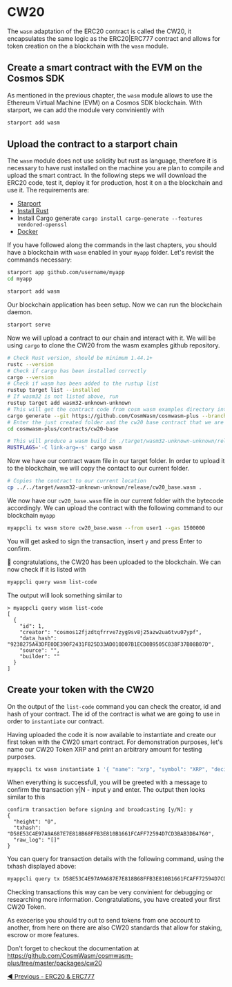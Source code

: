 # CW20

The `wasm` adaptation of the ERC20 contract is called the CW20, it encapsulates the same logic as the ERC20|ERC777 contract and allows for token creation on the a blockchain with the `wasm` module. 

## Create a smart contract with the EVM on the Cosmos SDK

As mentioned in the previous chapter, the `wasm` module allows to use the Ethereum Virtual Machine (EVM) on a Cosmos SDK blockchain. With starport, we can add the module very conviniently with

```bash
starport add wasm
```

## Upload the contract to a starport chain

The `wasm` module does not use solidity but rust as language, therefore it is necessary to have rust installed on the machine you are plan to compile and upload the smart contract. In the following steps we will download the ERC20 code, test it, deploy it for production, host it on a the blockchain and use it.
The requirements are:

- [Starport](https://github.com/tendermint/starport)
- [Install Rust](https://www.rust-lang.org/)
- Install Cargo generate
`cargo install cargo-generate --features vendored-openssl`
- [Docker](https://www.docker.com/)

If you have followed along the commands in the last chapters, you should have a blockchain with `wasm` enabled in your `myapp` folder. Let's revisit the commands necessary:

```bash
starport app github.com/username/myapp
cd myapp
```

```bash
starport add wasm
```

Our blockchain application has been setup. Now we can run the blockchain daemon.

```bash
starport serve
```

Now we will upload a contract to our chain and interact with it. We will be using `cargo` to clone the CW20 from the wasm examples github repository.

```bash
# Check Rust version, should be minimum 1.44.1+
rustc --version
# Check if cargo has been installed correctly
cargo --version
# Check if wasm has been added to the rustup list
rustup target list --installed
# If wasm32 is not listed above, run 
rustup target add wasm32-unknown-unknown
# This will get the contract code from cosm wasm examples directory into the name folder
cargo generate --git https://github.com/CosmWasm/cosmwasm-plus --branch master --name cosmwasm-plus
# Enter the just created folder and the cw20 base contract that we are interested int
cd cosmwasm-plus/contracts/cw20-base

# This will produce a wasm build in ./target/wasm32-unknown-unknown/release/cw20_base.wasm
RUSTFLAGS='-C link-arg=-s' cargo wasm
```

Now we have our contract wasm file in our target folder. In order to upload it to the blockchain, we will copy the contact to our current folder.

```bash
# Copies the contract to our current location
cp ../../target/wasm32-unknown-unknown/release/cw20_base.wasm .
```

We now have our `cw20_base.wasm` file in our current folder with the bytecode accordingly. We can upload the contract with the following command to our blockchain `myapp`

```bash
myappcli tx wasm store cw20_base.wasm --from user1 --gas 1500000
```

You will get asked to sign the transaction, insert `y` and press Enter to confirm.

:tada: congratulations, the CW20 has been uploaded to the blockchain.
We can now check if it is listed with

```bash
myappcli query wasm list-code
```

The output will look something similar to

```
> myappcli query wasm list-code
[
  {
    "id": 1,
    "creator": "cosmos12fjzdtqfrrve7zyg9sv8j25azw2ua6tvu07ypf",
    "data_hash": "9238275A43DFE0DE390F2431F825D33AD010D07B1ECD0B9505C838F37B08B07D",
    "source": "",
    "builder": ""
  }
]
```

## Create your token with the CW20

On the output of the `list-code` command you can check the creator, id and hash of your contract. The id of the contract is what we are going to use in order to `instantiate` our contract. 

Having uploaded the code it is now available to instantiate and create our first token with the CW20 smart contract. 
For demonstration purposes, let's name our CW20 Token XRP and print an arbitrary amount for testing purposes.

```bash
myappcli tx wasm instantiate 1 '{ "name": "xrp", "symbol": "XRP", "decimals": 8, "initial_balances": [ { "address": "cosmos12fjzdtqfrrve7zyg9sv8j25azw2ua6tvu07ypf", "amount": 10000000000 } ]}' --from user1 --label xrp --gas 1000000
```

When everything is successfull, you will be greeted with a message to confirm the transaction y|N - input y and enter.
The output then looks similar to this

```
confirm transaction before signing and broadcasting [y/N]: y
{
  "height": "0",
  "txhash": "D58E53C4E97A9A687E7E818B68FFB3E810B1661FCAFF72594D7CD3BAB3DB4760",
  "raw_log": "[]"
}
```

You can query for transaction details with the following command, using the txhash displayed above:

```bash
myappcli query tx D58E53C4E97A9A687E7E818B68FFB3E810B1661FCAFF72594D7CD3BAB3DB4760
```

Checking transactions this way can be very convinient for debugging or researching more information.
Congratulations, you have created your first CW20 Token.

As execerise you should try out to send tokens from one account to another, from here on there are also CW20 standards that allow for staking, escrow or more features.

Don't forget to checkout the documentation at https://github.com/CosmWasm/cosmwasm-plus/tree/master/packages/cw20

[◀️ Previous - ERC20 & ERC777](../../04_usecases/02_erc20/02_erc20.md)